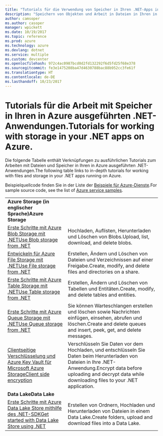 ```yaml
---
title: "Tutorials für die Verwendung von Speicher in Ihren .NET-Apps in Azure"
description: "Speichern von Objekten und Arbeit in Dateien in Ihren in Azure ausgeführten .NET-Anwendungen"
author: camsoper
ms.author: casoper
manager: wpickett
ms.date: 10/19/2017
ms.topic: reference
ms.prod: azure
ms.technology: azure
ms.devlang: dotnet
ms.service: multiple
ms.custom: devcenter
ms.openlocfilehash: 972c4ac0987bcd0d2fd132292f6d5fd25f68e378
ms.sourcegitcommit: fe3e1475208ba47d4630788bac88b952cc3fe61f
ms.translationtype: HT
ms.contentlocale: de-DE
ms.lasthandoff: 10/23/2017
---
```

# <a name="tutorials-for-working-with-storage-in-your-net-apps-on-azure"></a><span data-ttu-id="b7a85-103">Tutorials für die Arbeit mit Speicher in Ihren in Azure ausgeführten .NET-Anwendungen.</span><span class="sxs-lookup"><span data-stu-id="b7a85-103">Tutorials for working with storage in your .NET apps on Azure.</span></span>

<span data-ttu-id="b7a85-104">Die folgende Tabelle enthält Verknüpfungen zu ausführlichen Tutorials zum Arbeiten mit Dateien und Speicher in Ihren in Azure ausgeführten .NET-Anwendungen.</span><span class="sxs-lookup"><span data-stu-id="b7a85-104">The following table links to in-depth tutorials for working with files and storage in your .NET apps running on Azure.</span></span>

<span data-ttu-id="b7a85-105">Beispielquellcode finden Sie in der Liste der [Beispiele für Azure-Dienste](https://azure.microsoft.com/resources/samples/?platform=dotnet).</span><span class="sxs-lookup"><span data-stu-id="b7a85-105">For sample source code, see the list of [Azure service samples](https://azure.microsoft.com/resources/samples/?platform=dotnet).</span></span>

| | |
|---|---|
| <span data-ttu-id="b7a85-106">**Azure Storage (in englischer Sprache)**</span><span class="sxs-lookup"><span data-stu-id="b7a85-106">**Azure Storage**</span></span> ||
| <span data-ttu-id="b7a85-107">[Erste Schritte mit Azure Blob Storage mit .NET][1]</span><span class="sxs-lookup"><span data-stu-id="b7a85-107">[Use Blob storage from .NET][1]</span></span> | <span data-ttu-id="b7a85-108">Hochladen, Auflisten, Herunterladen und Löschen von Blobs.</span><span class="sxs-lookup"><span data-stu-id="b7a85-108">Upload, list, download, and delete blobs.</span></span> |
| <span data-ttu-id="b7a85-109">[Entwickeln für Azure File Storage mit .NET][4]</span><span class="sxs-lookup"><span data-stu-id="b7a85-109">[Use File storage from .NET][4]</span></span> | <span data-ttu-id="b7a85-110">Erstellen, Ändern und Löschen von Dateien und Verzeichnissen auf einer Freigabe.</span><span class="sxs-lookup"><span data-stu-id="b7a85-110">Create, modify, and delete files and directories on a share.</span></span> | 
| <span data-ttu-id="b7a85-111">[Erste Schritte mit Azure Table Storage mit .NET][3]</span><span class="sxs-lookup"><span data-stu-id="b7a85-111">[Use Table storage from .NET][3]</span></span> | <span data-ttu-id="b7a85-112">Erstellen, Ändern und Löschen von Tabellen und Entitäten.</span><span class="sxs-lookup"><span data-stu-id="b7a85-112">Create, modify, and delete tables and entities.</span></span> |
| <span data-ttu-id="b7a85-113">[Erste Schritte mit Azure Queue Storage mit .NET][2]</span><span class="sxs-lookup"><span data-stu-id="b7a85-113">[Use Queue storage from .NET][2]</span></span> | <span data-ttu-id="b7a85-114">Sie können Warteschlangen erstellen und löschen sowie Nachrichten einfügen, einsehen, abrufen und löschen.</span><span class="sxs-lookup"><span data-stu-id="b7a85-114">Create and delete queues and insert, peek, get, and delete messages.</span></span> |
| <span data-ttu-id="b7a85-115">[Clientseitige Verschlüsselung und Azure Key Vault für Microsoft Azure Storage][5]</span><span class="sxs-lookup"><span data-stu-id="b7a85-115">[Client side encryption][5]</span></span> | <span data-ttu-id="b7a85-116">Verschlüsseln Sie Daten vor dem Hochladen, und entschlüsseln Sie Daten beim Herunterladen von Dateien in Ihre .NET-Anwendung.</span><span class="sxs-lookup"><span data-stu-id="b7a85-116">Encrypt data before uploading and decrypt data while downloading files to your .NET application.</span></span> 
|<span data-ttu-id="b7a85-117">**Data Lake**</span><span class="sxs-lookup"><span data-stu-id="b7a85-117">**Data Lake**</span></span>||
| <span data-ttu-id="b7a85-118">[Erste Schritte mit Azure Data Lake Store mithilfe des .NET-SDK][6]</span><span class="sxs-lookup"><span data-stu-id="b7a85-118">[Get started with Data Lake Store using .NET][6]</span></span> | <span data-ttu-id="b7a85-119">Erstellen von Ordnern, Hochladen und Herunterladen von Dateien in einem Data Lake.</span><span class="sxs-lookup"><span data-stu-id="b7a85-119">Create folders, upload and download files into a Data Lake.</span></span> | 

[1]: /azure/storage/storage-dotnet-how-to-use-blobs
[2]: /azure/storage/storage-dotnet-how-to-use-queues
[3]: /azure/storage/storage-dotnet-how-to-use-tables
[4]: /azure/storage/storage-dotnet-how-to-use-files
[5]: /azure/storage/storage-client-side-encryption
[6]: /azure/data-lake-store/data-lake-store-get-started-net-sdk